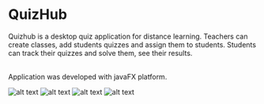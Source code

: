 # QuizHub
 
Quizhub is a desktop quiz application for distance learning. Teachers can create classes, add students quizzes and assign them to students. Students can track their quizzes and solve them, see their results. <br> <br>
 
 Application was developed with javaFX platform.
 
 ![alt text](https://github.com/HazarZYGC/QuizHub/blob/main/screenshot%20mockups/1.PNG)
 ![alt text](https://github.com/HazarZYGC/QuizHub/blob/main/screenshot%20mockups/2.PNG)
 ![alt text](https://github.com/HazarZYGC/QuizHub/blob/main/screenshot%20mockups/3.PNG)
 ![alt text](https://github.com/HazarZYGC/QuizHub/blob/main/screenshot%20mockups/4.PNG)

